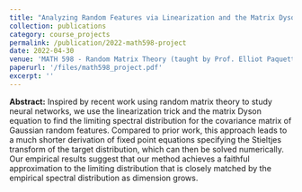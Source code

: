 ```yaml
---
title: "Analyzing Random Features via Linearization and the Matrix Dyson Equation"
collection: publications
category: course_projects
permalink: /publication/2022-math598-project
date: 2022-04-30
venue: 'MATH 598 - Random Matrix Theory (taught by Prof. Elliot Paquette) at McGill University'
paperurl: '/files/math598_project.pdf'
excerpt: ''
---
```


<b>Abstract:</b>  Inspired by recent work using random matrix theory to study neural networks, we use the linearization trick and the matrix Dyson equation to find the limiting spectral distribution for the covariance matrix of Gaussian random features. Compared to prior work, this approach leads to a much shorter derivation of fixed point equations specifying the Stieltjes transform of the target distribution, which can then be solved numerically. Our empirical results suggest that our method achieves a faithful approximation to the limiting distribution that is closely matched by the empirical spectral distribution as dimension grows.